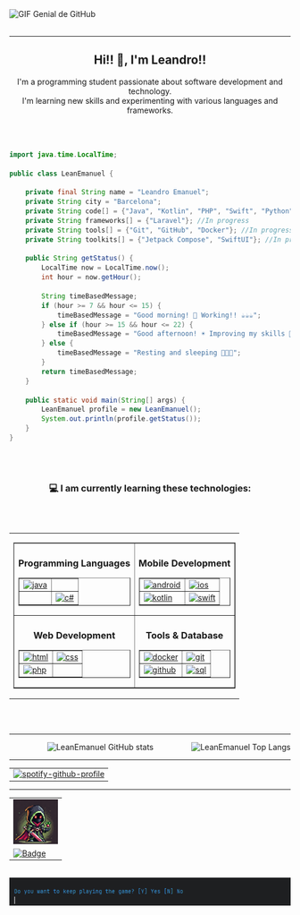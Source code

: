 <!-- Imagen GIF -->
  <img src="https://github.com/Anmol-Baranwal/Cool-GIFs-For-GitHub/assets/74038190/0c7eb6ed-663b-4ce4-bfbd-18239a38ba1b" width="1000" alt="GIF Genial de GitHub"/>
<br><br/>

***



<h2 align="center">Hi!! 👋, I'm Leandro!!</h2>


<p align="center">
I'm a programming student passionate about software development and technology.<br>
I'm learning new skills and experimenting with various languages and frameworks.
</p>


<br><br/>
```java
import java.time.LocalTime;

public class LeanEmanuel {

    private final String name = "Leandro Emanuel";
    private String city = "Barcelona";
    private String code[] = {"Java", "Kotlin", "PHP", "Swift", "Python", "MySQL"}; //In progress
    private String frameworks[] = {"Laravel"}; //In progress
    private String tools[] = {"Git", "GitHub", "Docker"}; //In progress
    private String toolkits[] = {"Jetpack Compose", "SwiftUI"}; //In progress

    public String getStatus() {
        LocalTime now = LocalTime.now();
        int hour = now.getHour();

        String timeBasedMessage;
        if (hour >= 7 && hour <= 15) {
            timeBasedMessage = "Good morning! 🌅 Working!! ☕☕☕";
        } else if (hour >= 15 && hour <= 22) {
            timeBasedMessage = "Good afternoon! ☀️ Improving my skills 🚀🚀🚀";
        } else {
            timeBasedMessage = "Resting and sleeping 📖🌙💤";
        }
        return timeBasedMessage;
    }

    public static void main(String[] args) {
        LeanEmanuel profile = new LeanEmanuel();
        System.out.println(profile.getStatus());
    }
}
```


<br><br/>


<h3 align="center">💻 I am currently learning these technologies:</h3>
<br><br/>

<!-- Imágenes de las tecnologías -->
<table align="center">
  <!-- Tabla principal -->
  <tr>
    <td>
      <!-- Tabla interna (anidada) -->
      <table border="1">
        <!-- Primera fila (Code y Mobile Dev) -->
        <tr>
          <!-- Celda con subtabla 1 (Code) -->
          <td>
            <h3 align="center">Programming Languages</h3>
            <table border="1">
              <tr>
                <td>
                  <a href="https://docs.oracle.com/en/java/javase/22/">
                    <img alt="java" src="https://user-images.githubusercontent.com/25181517/117201156-9a724800-adec-11eb-9a9d-3cd0f67da4bc.png" width="80"/>
                  </a>
                </td>
                <td>
                  <a href="">
                  </a>
                </td>
              </tr>
              <tr>
                <td>
                  <a href="">
                  </a>
                </td>
                <td>
                  <a href="">
                    <img alt="c#" src="https://user-images.githubusercontent.com/25181517/121405384-444d7300-c95d-11eb-959f-913020d3bf90.png" width="80"/>
                  </a>
                </td>
              </tr>
            </table>
          </td>
          <!-- Celda con subtabla 2 (Mobile Dev) -->
          <td>
            <h3 align="center">Mobile Development</h3>
            <table border="1">
              <tr>
                <td>
                  <a href="">
                    <img alt="android" src="https://user-images.githubusercontent.com/25181517/117269608-b7dcfb80-ae58-11eb-8e66-6cc8753553f0.png" width="80"/>
                  </a>
                </td>
                <td>
                  <a href="https://docs.oracle.com/en/java/javase/22/">
                    <img alt="ios" src="https://user-images.githubusercontent.com/25181517/121406611-a8246b80-c95e-11eb-9b11-b771486377f6.png" width="80"/>
                  </a>
                </td>
              </tr>
              <tr>
                <td>
                  <a href="https://docs.oracle.com/en/java/javase/22/">
                    <img alt="kotlin" src="https://user-images.githubusercontent.com/25181517/185062810-7ee0c3d2-17f2-4a98-9d8a-a9576947692b.png" width="80"/>
                  </a>
                </td>
                <td>
                  <a href="https://docs.oracle.com/en/java/javase/22/">
                    <img alt="swift" src="https://user-images.githubusercontent.com/25181517/121406389-6267a300-c95e-11eb-8d67-f1e22afe8aea.png" width="80"/>
                  </a>
                </td>
              </tr>
            </table>
          </td>
        </tr>
        <!-- Segunda fila (Subtable 3 y Subtable 4) -->
        <tr>
          <!-- Celda con subtabla 3 -->
          <td>
            <h3 align="center">Web Development</h3>
            <table border="1">
              <tr>
                <td>
                  <a href="https://docs.oracle.com/en/java/javase/22/">
                    <img alt="html" src="https://user-images.githubusercontent.com/25181517/192158954-f88b5814-d510-4564-b285-dff7d6400dad.png" width="80"/>
                  </a>
                </td>
                <td>
                  <a href="https://docs.oracle.com/en/java/javase/22/">
                    <img alt="css" src="https://user-images.githubusercontent.com/25181517/183898674-75a4a1b1-f960-4ea9-abcb-637170a00a75.png" width="80"/>
                  </a>
                </td>
              </tr>
              <tr>
                <td>
                  <a href="https://docs.oracle.com/en/java/javase/22/">
                    <img alt="php" src="https://user-images.githubusercontent.com/25181517/183570228-6a040b9f-3ddf-47a2-a201-743121dac664.png" width="80"/>
                  </a>
                </td>
                <td>
                  <a href="https://docs.oracle.com/en/java/javase/22/">
                  </a>
                </td>
              </tr>
            </table>
          </td>
          <!-- Celda con subtabla 4 -->
          <td>
            <h3 align="center">Tools & Database</h3>
            <table border="1">
              <tr>
                <td>
                  <a href="https://docs.oracle.com/en/java/javase/22/">
                    <img alt="docker" src="https://user-images.githubusercontent.com/25181517/117207330-263ba280-adf4-11eb-9b97-0ac5b40bc3be.png" width="80"/>
                  </a>
                </td>
                <td>
                  <a href="https://docs.oracle.com/en/java/javase/22/">
                    <img alt="git" src="https://user-images.githubusercontent.com/25181517/192108372-f71d70ac-7ae6-4c0d-8395-51d8870c2ef0.png" width="80"/>
                  </a>
                </td>
              </tr>
              <tr>
                <td>
                  <a href="https://docs.oracle.com/en/java/javase/22/">
                    <img alt="github" src="https://user-images.githubusercontent.com/25181517/192108374-8da61ba1-99ec-41d7-80b8-fb2f7c0a4948.png" width="80"/>
                  </a>
                </td>
                <td>
                  <a href="https://docs.oracle.com/en/java/javase/22/">
                    <img alt="sql" src="https://user-images.githubusercontent.com/25181517/183896128-ec99105a-ec1a-4d85-b08b-1aa1620b2046.png" width="80"/>
                  </a>
                </td>
              </tr>
            </table>
          </td>
        </tr>
      </table>
    </td>
  </tr>
</table>






<div align="center">
  
</div>
<br><br/>

***
<!-- Stats -->
<div align="center">
  <img aling="left" alt="LeanEmanuel GitHub stats" src="https://github-readme-stats.vercel.app/api?username=LeanEmanuel&show_icons=true&theme=transparent"/>
  <img align="right" alt="LeanEmanuel Top Langs" src="https://github-readme-stats.vercel.app/api/top-langs/?username=LeanEmanuel&show_icons=true&theme=transparent"/>
</div>

***
<!-- Spotify -->
<table align="center">
  <tr>
    <td align="center">
      <a href="https://spotify-github-profile.kittinanx.com/api/view?uid=1151426230&redirect=true">
        <img src= "https://spotify-github-profile.kittinanx.com/api/view?uid=1151426230&cover_image=true&theme=novatorem&show_offline=false&background_color=000000&interchange=true&bar_color=53b14f&bar_color_cover=false" alt="spotify-github-profile">
      </a>
    </td>
</tr>
</table>

***
<!-- Logo Link GitHub -->
<table align="center">
  <tr>
    <td align="center">
      <a href="https://github.com/LeanEmanuel">
        <img src= "https://github.com/LeanEmanuel/Images/blob/main/Leandro.png" alt="Mini Leandro" width="80">
      </a>
    </td>
</tr>
<tr>
  <td>
    <a href="https://github.com/LeanEmanuel">
      <img src="https://img.shields.io/badge/LeanEmanuel-Git?style=flat&logo=github&logoColor=white&labelColor=black&color=50e520&label=GitHub" alt="Badge">
    </a>
  </td>
</tr>
</table>

<!-- Gif Java Assassins -->
<br>
<div align=center>
  <img src="https://raw.githubusercontent.com/LeanEmanuel/Images/refs/heads/main/game_horse_race.gif" alt="Logo Grupo The Java Scrolls: Code Assasins" width="800">
</div>
<br>




<!--
**LeanEmanuel/LeanEmanuel** is a ✨ _special_ ✨ repository because its `README.md` (this file) appears on your GitHub profile.

Here are some ideas to get you started:

- 🔭 I’m currently working on ...
- 🌱 I’m currently learning ...
- 👯 I’m looking to collaborate on ...
- 🤔 I’m looking for help with ...
- 💬 Ask me about ...
- 📫 How to reach me: ...
- 😄 Pronouns: ...
- ⚡ Fun fact: ...
-->
